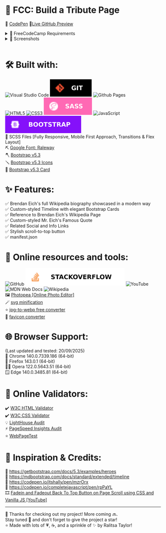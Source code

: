 # 🚀 FCC: Build a Tribute Page

📝 [CodePen](https://codepen.io/ralitsavoronevska/pen/zVOaXb/)
🔗[Live GitHub Preview](https://ralitsavoronevska.github.io/fcc_tribute_page/)


<details>
<summary>🎯 FreeCodeCamp Requirements</summary>

<br>

![FreeCodeCamp](https://img.shields.io/badge/Freecodecamp-%23123.svg?&style=for-the-badge&logo=freecodecamp&logoColor=green/)                           

Responsive Web Design Projects - Build a Tribute Page

Objective: Build a CodePen.io app that is functionally similar to this: https://codepen.io/freeCodeCamp/full/zNqgVx. Do not copy this demo project.

Fulfill the below user stories and get all of the tests to pass. Give it your own personal style.

> You can use HTML, JavaScript, and CSS to complete this project. Plain CSS is recommended because that is what the lessons have covered so far and you should get some practice with plain CSS. You can use Bootstrap or SASS if you choose. Additional technologies (just for example jQuery, React, Angular, or Vue) are not recommended for this project, and using them is at your own risk. Other projects will give you a chance to work with different technology stacks like React. We will accept and try to fix all issue reports that use the suggested technology stack for this project. Happy coding!

🆔 User Story #1: My tribute page should have an element with a corresponding id="main", which contains all other elements.                                                 
🔠 User Story #2: I should see an element with a corresponding id="title", which contains a string (i.e. text) that describes the subject of the tribute page (e.g. "Dr. Norman Borlaug").                                                                                                                         
🔡 User Story #3: I should see a div element with a corresponding id="img-div".                                                                         
🖼️ User Story #4: Within the img-div element, I should see an img element with a corresponding id="image".                                             
🔤 User Story #5: Within the img-div element, I should see an element with a corresponding id="img-caption" that contains textual content describing the image shown in img-div.                                                                                                                             
🆔 User Story #6: I should see an element with a corresponding id="tribute-info", which contains textual content describing the subject of the tribute page.                
🔗 User Story #7: I should see an a element with a corresponding id="tribute-link", which links to an outside site that contains additional information about the subject of the tribute page. HINT: You must give your element an attribute of target and set it to _blank in order for your link to open in a new tab (i.e. target="_blank").       
📱 User Story #8: The img element should responsively resize, relative to the width of its parent element, without exceeding its original size.         
🔛 User Story #9: The img element should be centered within its parent element.                                                                         

You can build your project by forking this [CodePen pen](https://codepen.io/freeCodeCamp/pen/MJjpwO/).
Or you can use this CDN link to run the tests in any environment you like:
https://cdn.freecodecamp.org/testable-projects-fcc/v1/bundle.js.
Once you're done, submit the URL to your working project with all its tests passing.
Remember to use the [Read-Search-Ask](https://www.freecodecamp.org/forum/t/how-to-get-help-when-you-are-stuck/19514/) method if you get stuck.

</details>

<details>
<summary>📸 Screenshots</summary>

## 🖥️ Desktop preview
<img src="dist/img/fcc-tribute-page-desktop-preview.png" loading="lazy">

<table width="100%">
  <thead>
    <tr>
      <th width="65%" style="border: none;">📱 Tablet Preview</th>
      <th width="35%" style="border: none;">📱 Mobile Preview</th>
    </tr>
  </thead>
  <tbody>
    <tr>
      <td width="65%"><img src="dist/img/fcc-tribute-page-tablet-preview.png" loading="lazy"></td>
      <td width="35%"><img src="dist/img/fcc-tribute-page-mobile-preview.png" loading="lazy"></td>
    </tr>
  </tbody>
</table>

<br>

# 🏅 W3C HTML Validator
<img src="dist/img/fcc-tribute-page-w3-html-validator.png" loading="lazy">

<br>

# 🏅 W3C CSS Validator
<img src="dist/img/fcc-tribute-page-w3c-css-validator.png" loading="lazy">

<br>

# 🌈 Chrome LightHouse Audit

Desktop:

<img src="dist/img/fcc-tribute-page-light-house-audit-desktop.png" loading="lazy">

<br>

Mobile:

<img src="dist/img/fcc-tribute-page-light-house-audit-mobile.png" loading="lazy">

<br>

# ⚡ PageSpeed Insights Results

Desktop:

<img src="dist/img/fcc-tribute-page-pagespeed-insights-desktop.png" loading="lazy">

<br>

Mobile:

<img src="dist/img/fcc-tribute-page-pagespeed-insights-mobile.png" loading="lazy">

</details>

<br>        
                                                                                                                                              
# 🛠️ Built with:
![Visual Studio Code](https://img.shields.io/badge/Visual%20Studio%20Code-0078d7.svg?style=for-the-badge&logo=visual-studio-code&logoColor=white/)
<img src="./dist/img/svgs/git.svg?sanitize=true" alt="Git icon" loading="lazy"> ![Github Pages](https://img.shields.io/badge/github%20pages-121013?style=for-the-badge&logo=github&logoColor=white/)                                                                                                                                              
![HTML5](https://img.shields.io/badge/html5-%23FFFFFF.svg?style=for-the-badge&logo=html5&logoColor=white/) ![CSS3](https://img.shields.io/badge/css3-%231572B6.svg?style=for-the-badge&logo=css3&logoColor=white/) <img src="./dist/img/svgs/sass.svg?sanitize=true" alt="Sass icon" loading="lazy"> ![JavaScript](https://img.shields.io/badge/javascript-%23323330.svg?style=for-the-badge&logo=javascript&logoColor=%23F7DF1E/) <img src="./dist/img/svgs/bootstrap.svg?sanitize=true" alt="Bootstrap icon" loading="lazy">            
🔨 SCSS Files [Fully Responsive, Mobile First Approach, Transitions & Flex Layout]                                                                                
⛏️ [Google Font: Raleway](https://fonts.google.com/specimen/Raleway/)                                                                            
🪓 [Bootstrap v5.3](https://getbootstrap.com/docs/5.3/getting-started/introduction/)                                                             
🪛 [Bootstrap v5.3 Icons](https://icons.getbootstrap.com/)                                                                                       
🔩 [Bootstrap v5.3 Card](https://getbootstrap.com/docs/5.3/components/card/)                                                                    

# ✨ Features:
✅ Brendan Eich's full Wikipedia biography showcased in a modern way                                                                              
✅ Custom-styled Timeline with elegant Bootstrap Cards                                                                                         
✅ Reference to Brendan Eich's Wikipedia Page                                                                                                     
✅ Custom-styled Mr. Eich's Famous Quote                                                                                                          
✅ Related Social and Info Links                   
✅ Stylish scroll-to-top button                                                                                                                   
✅ manifest.json                                                                                                                                  

# 🧰 Online resources and tools:
![GitHub](https://img.shields.io/badge/github-%23121011.svg?style=for-the-badge&logo=github&logoColor=white/) <img src="./dist/img/svgs/stackoverflow.svg?sanitize=true" alt="StackOverflow icon" loading="lazy"> ![YouTube](https://img.shields.io/badge/YouTube-%23FF0000.svg?style=for-the-badge&logo=YouTube&logoColor=white/) ![MDN Web Docs](https://img.shields.io/badge/MDN_Web_Docs-black?style=for-the-badge&logo=mdnwebdocs&logoColor=white/) ![Wikipedia](https://img.shields.io/badge/Wikipedia-%23000000.svg?style=for-the-badge&logo=wikipedia&logoColor=white/)                  
🖼️ [Photopea [Online Photo Editor]](https://www.photopea.com/)                                                                         
🪄 [svg minification](https://www.svgviewer.dev/)                                                               
⭐ [jpg-to-webp free converter](https://www.freeconvert.com/jpg-to-webp/)            
🌃 [favicon converter](https://favicon.io/favicon-converter/)                                                                                   

# 🌐 Browser Support:
(Last updated and tested: 20/09/2025)                                                                                                       
🌟 Chrome 140.0.7339.186 (64-bit)                                                                                                           
🦊 Firefox 143.0.1 (64-bit)                                                                                                                 
🏴‍☠️ Opera 122.0.5643.51 (64-bit)                                                                                                        
🪟 Edge 140.0.3485.81 (64-bit)                                                                                                             

# 🧪 Online Validators:
✔️ [W3C HTML Validator](https://validator.w3.org/)                                                                                               
✔️ [W3C CSS Validator](https://jigsaw.w3.org/css-validator/)                                                                                     
💡 [LightHouse Audit](https://developers.google.com/web/tools/lighthouse/)                                                                       
⚡ [PageSpeed Insights Audit](https://pagespeed.web.dev/)       
⭐ [WebPageTest](https://www.webpagetest.org/)                                                                                                    

# 🌟 Inspiration & Credits:
📑 https://getbootstrap.com/docs/5.3/examples/heroes      
📑 https://mdbootstrap.com/docs/standard/extended/timeline                                                                                       
📝 https://codepen.io/itshally/pen/mzrOrx                                                                                                        
📝 https://codepen.io/completejavascript/pen/rpPaYL                                                                                              
🎞️ [Fadein and Fadeout Back To Top Button on Page Scroll using CSS and Vanilla JS [YouTube]](https://youtu.be/Pd71ZZeIhaI/)       
              
---
  
🙌 Thanks for checking out my project! More coming 🔜.                                                                                           
Stay tuned 🚀 and don't forget to give the project a star!                                                                                       
⭐ Made with lots of 💗, ☕, and a sprinkle of ✨ by Ralitsa Taylor!                                                                                